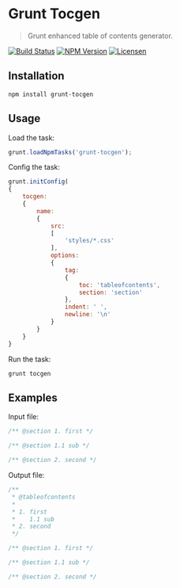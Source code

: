 Grunt Tocgen
============

> Grunt enhanced table of contents generator.

[![Build Status](https://img.shields.io/travis/redaxmedia/grunt-tocgen.svg)](https://travis-ci.org/redaxmedia/grunt-tocgen)
[![NPM Version](https://img.shields.io/npm/v/grunt-tocgen.svg)](https://npmjs.com/package/grunt-tocgen)
[![Licensen](https://img.shields.io/npm/l/grunt-tocgen.svg)](https://npmjs.com/package/grunt-tocgen)


Installation
------------

```
npm install grunt-tocgen
```


Usage
-----

Load the task:

```js
grunt.loadNpmTasks('grunt-tocgen');
```

Config the task:

```js
grunt.initConfig(
{
	tocgen:
	{
		name:
		{
			src:
			[
				'styles/*.css'
			],
			options:
			{
				tag:
				{
					toc: 'tableofcontents',
					section: 'section'
				},
				indent: ' ',
				newline: '\n'
			}
		}
	}
}
```

Run the task:

```
grunt tocgen
```


Examples
--------

Input file:

```css
/** @section 1. first */

/** @section 1.1 sub */

/** @section 2. second */
```

Output file:

```css
/**
 * @tableofcontents
 *
 * 1. first
 *    1.1 sub
 * 2. second
 */

/** @section 1. first */

/** @section 1.1 sub */

/** @section 2. second */
```
